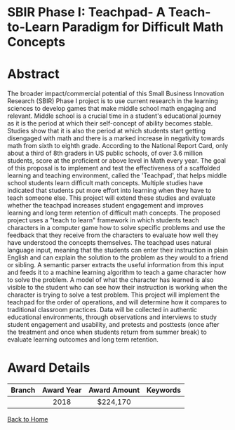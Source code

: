 
SBIR Phase I: Teachpad- A Teach-to-Learn Paradigm for Difficult Math Concepts
=============================================================================

# Abstract


The broader impact/commercial potential of this Small Business Innovation Research (SBIR) Phase I project is to use current research in the learning sciences to develop games that make middle school math engaging and relevant. Middle school is a crucial time in a student's educational journey as it is the period at which their self-concept of ability becomes stable. Studies show that it is also the period at which students start getting disengaged with math and there is a marked increase in negativity towards math from sixth to eighth grade. According to the National Report Card, only about a third of 8th graders in US public schools, of over 3.6 million students, score at the proficient or above level in Math every year. The goal of this proposal is to implement and test the effectiveness of a scaffolded learning and teaching environment, called the 'Teachpad', that helps middle school students learn difficult math concepts. Multiple studies have indicated that students put more effort into learning when they have to teach someone else. This project will extend these studies and evaluate whether the teachpad increases student engagement and improves learning and long term retention of difficult math concepts. The proposed project uses a "teach to learn" framework in which students teach characters in a computer game how to solve specific problems and use the feedback that they receive from the characters to evaluate how well they have understood the concepts themselves. The teachpad uses natural language input, meaning that the students can enter their instruction in plain English and can explain the solution to the problem as they would to a friend or sibling. A semantic parser extracts the useful information from this input and feeds it to a machine learning algorithm to teach a game character how to solve the problem. A model of what the character has learned is also visible to the student who can see how their instruction is working when the character is trying to solve a test problem. This project will implement the teachpad for the order of operations, and will determine how it compares to traditional classroom practices. Data will be collected in authentic educational environments, through observations and interviews to study student engagement and usability, and pretests and posttests (once after the treatment and once when students return from summer break) to evaluate learning outcomes and long term retention.  

# Award Details

|Branch|Award Year|Award Amount|Keywords|
| :---: | :---: | :---: | :---: |
||2018|$224,170||
  
  


[Back to Home](https://github.com/chrischow/dod_sbir_awards#355)
